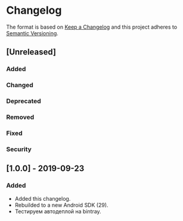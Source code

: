 # Changelog
The format is based on [Keep a Changelog](http://keepachangelog.com/en/1.0.0/)
and this project adheres to [Semantic Versioning](http://semver.org/spec/v2.0.0.html).

## [Unreleased]
### Added
### Changed
### Deprecated
### Removed
### Fixed
### Security


## [1.0.0] - 2019-09-23
### Added
- Added this changelog.
- Rebuilded to a new Android SDK (29).
- Тестируем автодеплой на bintray.

